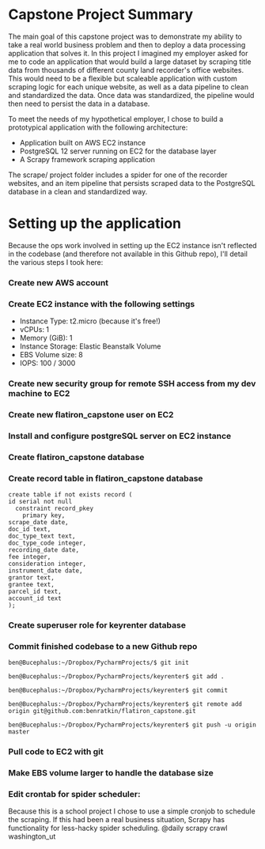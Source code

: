 # Capstone Project Summary
The main goal of this capstone project was to demonstrate my ability to take a real world business problem and then to deploy a data processing application that solves it. In this project I imagined my employer asked for me to code an application that would build a large dataset by scraping title data from thousands of different county land recorder's office websites. This would need to be a flexible but scaleable application with custom scraping logic for each unique website, as well as a data pipeline to clean and standardized the data. Once data was standardized, the pipeline would then need to persist the data in a database.

To meet the needs of my hypothetical employer, I chose to build a prototypical application with the following architecture:
* Application built on AWS EC2 instance
* PostgreSQL 12 server running on EC2 for the database layer
* A Scrapy framework scraping application

The scrape/ project folder includes a spider for one of the recorder websites, and an item pipeline that persists scraped data to the PostgreSQL database in a clean and standardized way.

# Setting up the application
Because the ops work involved in setting up the EC2 instance isn't reflected in the codebase (and therefore not available in this Github repo), I'll detail the various steps I took here:

### Create new AWS account

### Create EC2 instance with the following settings
* Instance Type: t2.micro (because it's free!)
* vCPUs: 1
* Memory (GiB): 1
* Instance Storage: Elastic Beanstalk Volume
* EBS Volume size: 8
* IOPS: 100 / 3000

### Create new security group for remote SSH access from my dev machine to EC2

### Create new flatiron_capstone user on EC2

### Install and configure postgreSQL server on EC2 instance

### Create flatiron_capstone database
        
### Create record table in flatiron_capstone database
```
create table if not exists record (
id serial not null
  constraint record_pkey
    primary key,
scrape_date date,
doc_id text,
doc_type_text text,
doc_type_code integer,
recording_date date,
fee integer,
consideration integer,
instrument_date date,
grantor text,
grantee text,
parcel_id text,
account_id text
);
```

### Create superuser role for keyrenter database

### Commit finished codebase to a new Github repo
```
ben@Bucephalus:~/Dropbox/PycharmProjects/$ git init

ben@Bucephalus:~/Dropbox/PycharmProjects/keyrenter$ git add .

ben@Bucephalus:~/Dropbox/PycharmProjects/keyrenter$ git commit

ben@Bucephalus:~/Dropbox/PycharmProjects/keyrenter$ git remote add origin git@github.com:benratkin/flatiron_capstone.git

ben@Bucephalus:~/Dropbox/PycharmProjects/keyrenter$ git push -u origin master
```

### Pull code to EC2 with git

### Make EBS volume larger to handle the database size

### Edit crontab for spider scheduler:
Because this is a school project I chose to use a simple cronjob to schedule the scraping. If this had been a real business situation, Scrapy has functionality for less-hacky spider scheduling.
      @daily scrapy crawl washington_ut
